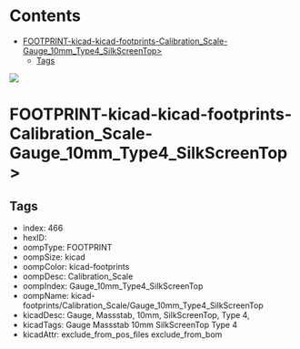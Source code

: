 



Contents
========

* [FOOTPRINT-kicad-kicad-footprints-Calibration_Scale-Gauge_10mm_Type4_SilkScreenTop>](#footprint-kicad-kicad-footprints-calibration_scale-gauge_10mm_type4_silkscreentop)
	* [Tags](#tags)
  
![][im]
# FOOTPRINT-kicad-kicad-footprints-Calibration_Scale-Gauge_10mm_Type4_SilkScreenTop>

## Tags

- index: 466
- hexID: 
- oompType: FOOTPRINT
- oompSize: kicad
- oompColor: kicad-footprints
- oompDesc: Calibration_Scale
- oompIndex: Gauge_10mm_Type4_SilkScreenTop
- oompName: kicad-footprints/Calibration_Scale/Gauge_10mm_Type4_SilkScreenTop
- kicadDesc: Gauge, Massstab, 10mm, SilkScreenTop, Type 4,
- kicadTags: Gauge Massstab 10mm SilkScreenTop Type 4
- kicadAttr: exclude_from_pos_files exclude_from_bom



[im]: image.png
